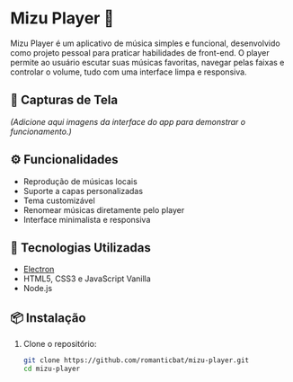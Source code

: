 # Mizu Player 🎵

Mizu Player é um aplicativo de música simples e funcional, desenvolvido como projeto pessoal para praticar habilidades de front-end. O player permite ao usuário escutar suas músicas favoritas, navegar pelas faixas e controlar o volume, tudo com uma interface limpa e responsiva.

## 📸 Capturas de Tela

*(Adicione aqui imagens da interface do app para demonstrar o funcionamento.)*

## ⚙️ Funcionalidades

- Reprodução de músicas locais
- Suporte a capas personalizadas
- Tema customizável
- Renomear músicas diretamente pelo player
- Interface minimalista e responsiva

## 🚀 Tecnologias Utilizadas

- [Electron](https://www.electronjs.org/)
- HTML5, CSS3 e JavaScript Vanilla
- Node.js

## 📦 Instalação

1. Clone o repositório:
   ```bash
   git clone https://github.com/romanticbat/mizu-player.git
   cd mizu-player